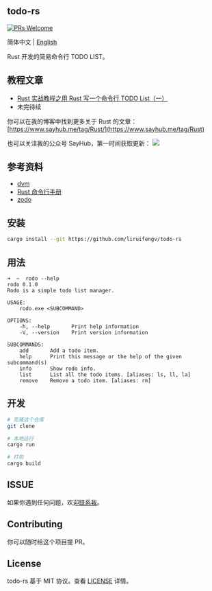 ## todo-rs

[![PRs Welcome](https://img.shields.io/badge/PRs-welcome-brightgreen.svg)](https://github.com/liruifengv/todo-rs)

简体中文 | [English](./README.en-US.md)

Rust 开发的简易命令行 TODO LIST。

## 教程文章

- [Rust 实战教程之用 Rust 写一个命令行 TODO List（一）](https://www.sayhub.me/blog/write-todo-by-rust/)
- 未完待续

你可以在我的博客中找到更多关于 Rust 的文章：[https://www.sayhub.me/tag/Rust/](https://www.sayhub.me/tag/Rust)

也可以关注我的公众号 SayHub，第一时间获取更新：
![](https://images.sayhub.me/blog/qrcode.png)

## 参考资料
- [dvm](https://github.com/justjavac/dvm)
- [Rust 命令行手册](https://rust-cli.github.io/book/index.html)
- [zodo](https://github.com/unixzii/zodo)
## 安装

```bash
cargo install --git https://github.com/liruifengv/todo-rs
```

## 用法

```console
➜  ~  rodo --help
rodo 0.1.0
Rodo is a simple todo list manager.

USAGE:
    rodo.exe <SUBCOMMAND>

OPTIONS:
    -h, --help       Print help information
    -V, --version    Print version information

SUBCOMMANDS:
    add       Add a todo item.
    help      Print this message or the help of the given subcommand(s)
    info      Show rodo info.
    list      List all the todo items. [aliases: ls, ll, la]
    remove    Remove a todo item. [aliases: rm]
```

## 开发

```bash
# 克隆这个仓库
git clone

# 本地运行
cargo run

# 打包
cargo build
```

## ISSUE

如果你遇到任何问题，欢迎[联系我](https://github.com/liruifengv/todo-rs/issues)。

## Contributing

你可以随时给这个项目提 PR。

## License

todo-rs 基于 MIT 协议。查看 [LICENSE](./LICENSE) 详情。
